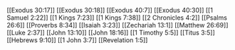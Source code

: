 [[Exodus 30:17]]
[[Exodus 30:18]]
[[Exodus 40:7]]
[[Exodus 40:30]]
[[1 Samuel 2:22]]
[[1 Kings 7:23]]
[[1 Kings 7:38]]
[[2 Chronicles 4:2]]
[[Psalms 26:6]]
[[Proverbs 8:34]]
[[Isaiah 3:23]]
[[Zechariah 13:1]]
[[Matthew 26:69]]
[[Luke 2:37]]
[[John 13:10]]
[[John 18:16]]
[[1 Timothy 5:5]]
[[Titus 3:5]]
[[Hebrews 9:10]]
[[1 John 3:7]]
[[Revelation 1:5]]
